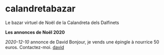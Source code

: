 # calandretabazar

Le bazar virtuel de Noël de la Calandreta dels Dalfinets

**Les annonces de Noël 2020**

*2020-12-10* annonce de David
Bonjour, je vends une épingle à nourrice 50 euros.
Contactez-moi. [david](mailto:davidrivet@hotmail.fr)


